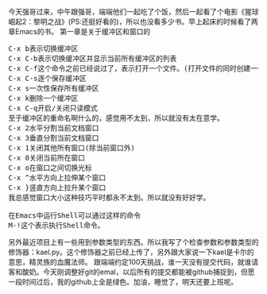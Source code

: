 今天强哥过来，中午跟强哥，端端他们一起吃了个饭，然后一起看了个电影《猩球崛起2：黎明之战》(PS:还挺好看的)，所以也没看多少书。早上起床的时候看了两章Emacs的书。
第一章是关于缓冲区和窗口的
<pre>
C-x b表示切换缓冲区
C-x C-b表示切换缓冲区并显示当前所有缓冲区的列表
C-x C-f这个命令之前已经说过了，表示打开一个文件。(打开文件的同时创建一个同名的缓冲区)
C-x C-s逐个保存缓冲区
C-x s一次性保存所有缓冲区
C-x k删除一个缓冲区
C-x C-q开启/关闭只读模式
至于缓冲区的重命名啊什么的，感觉用不太到，所以就没有太在意学。
C-x 2水平分割当前文档窗口
C-x 3垂直分割当前文档窗口
C-x 1关闭其他所有窗口(除当前窗口外)
C-x 0关闭当前所在窗口
C-x o在窗口之间切换光标
C-x ^水平方向上拉伸某个窗口
C-x }竖直方向上拉升某个窗口
我总感觉窗口大小这种技巧平时都永不太到。所以就没有好好学。

在Emacs中运行Shell可以通过这样的命令
M-!这个表示执行Shell命令。
</pre>
另外最近项目上有一些用到参数类型的东西。所以我写了个检查参数和参数类型的修饰器：kael.py。这个修饰器之前已经上传了，另外跟大家说一下kael是卡尔的意思，精灵族的血魔法师。
跟端端约定100天挑战，谁一天没有提交代码，就谁请客和酸奶。今天刚调整好git的emal，以后所有的提交都能被github捕捉到，但愿一段时间过后，我的github上全是绿色。加油，睡觉了，明天还要上班呢。